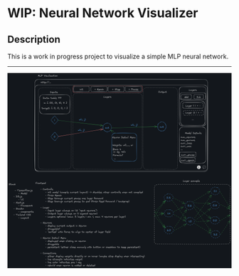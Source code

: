 # WIP: Neural Network Visualizer

## Description
This is a work in progress project to visualize a simple MLP neural network.

---

![image](https://github.com/cleanupDev/nn_visualization/blob/master/docs/images/excalidraw-mockup.png)

